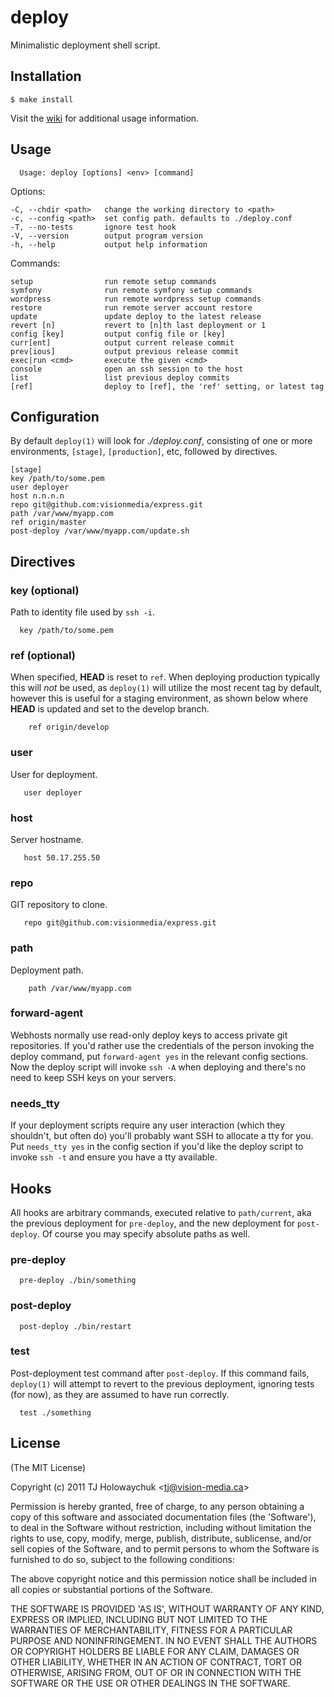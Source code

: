 
# deploy

  Minimalistic deployment shell script.

## Installation

    $ make install

  Visit the [wiki](https://github.com/visionmedia/deploy/wiki) for additional usage information.

## Usage


      Usage: deploy [options] <env> [command]

  Options:

    -C, --chdir <path>   change the working directory to <path>
    -c, --config <path>  set config path. defaults to ./deploy.conf
    -T, --no-tests       ignore test hook
    -V, --version        output program version
    -h, --help           output help information

  Commands:

    setup                run remote setup commands
    symfony              run remote symfony setup commands
    wordpress            run remote wordpress setup commands
    restore              run remote server account restore
    update               update deploy to the latest release
    revert [n]           revert to [n]th last deployment or 1
    config [key]         output config file or [key]
    curr[ent]            output current release commit
    prev[ious]           output previous release commit
    exec|run <cmd>       execute the given <cmd>
    console              open an ssh session to the host
    list                 list previous deploy commits
    [ref]                deploy to [ref], the 'ref' setting, or latest tag

## Configuration

 By default `deploy(1)` will look for _./deploy.conf_, consisting of one or more environments, `[stage]`, `[production]`, etc, followed by directives.

    [stage]
    key /path/to/some.pem
    user deployer
    host n.n.n.n
    repo git@github.com:visionmedia/express.git
    path /var/www/myapp.com
    ref origin/master
    post-deploy /var/www/myapp.com/update.sh

## Directives

### key (optional)

  Path to identity file used by `ssh -i`.

      key /path/to/some.pem

### ref (optional)

  When specified, __HEAD__ is reset to `ref`. When deploying
  production typically this will _not_ be used, as `deploy(1)` will
  utilize the most recent tag by default, however this is useful
  for a staging environment, as shown below where __HEAD__ is updated
  and set to the develop branch.

        ref origin/develop

### user

  User for deployment.

       user deployer

### host

  Server hostname.

       host 50.17.255.50

### repo

  GIT repository to clone.

       repo git@github.com:visionmedia/express.git

### path

  Deployment path.

        path /var/www/myapp.com

### forward-agent

  Webhosts normally use read-only deploy keys to access private git repositories.
  If you'd rather use the credentials of the person invoking the deploy
  command, put `forward-agent yes` in the relevant config sections.
  Now the deploy script will invoke `ssh -A` when deploying and there's
  no need to keep SSH keys on your servers.

### needs_tty

  If your deployment scripts require any user interaction (which they shouldn't, but
  often do) you'll probably want SSH to allocate a tty for you. Put `needs_tty yes`
  in the config section if you'd like the deploy script to invoke `ssh -t` and ensure
  you have a tty available.

## Hooks

  All hooks are arbitrary commands, executed relative to `path/current`,
  aka the previous deployment for `pre-deploy`, and the new deployment
  for `post-deploy`. Of course you may specify absolute paths as well.

### pre-deploy

      pre-deploy ./bin/something

### post-deploy

      post-deploy ./bin/restart

### test

  Post-deployment test command after `post-deploy`. If this
  command fails, `deploy(1)` will attempt to revert to the previous
  deployment, ignoring tests (for now), as they are assumed to have run correctly.

      test ./something

## License

(The MIT License)

Copyright (c) 2011 TJ Holowaychuk &lt;tj@vision-media.ca&gt;

Permission is hereby granted, free of charge, to any person obtaining
a copy of this software and associated documentation files (the
'Software'), to deal in the Software without restriction, including
without limitation the rights to use, copy, modify, merge, publish,
distribute, sublicense, and/or sell copies of the Software, and to
permit persons to whom the Software is furnished to do so, subject to
the following conditions:

The above copyright notice and this permission notice shall be
included in all copies or substantial portions of the Software.

THE SOFTWARE IS PROVIDED 'AS IS', WITHOUT WARRANTY OF ANY KIND,
EXPRESS OR IMPLIED, INCLUDING BUT NOT LIMITED TO THE WARRANTIES OF
MERCHANTABILITY, FITNESS FOR A PARTICULAR PURPOSE AND NONINFRINGEMENT.
IN NO EVENT SHALL THE AUTHORS OR COPYRIGHT HOLDERS BE LIABLE FOR ANY
CLAIM, DAMAGES OR OTHER LIABILITY, WHETHER IN AN ACTION OF CONTRACT,
TORT OR OTHERWISE, ARISING FROM, OUT OF OR IN CONNECTION WITH THE
SOFTWARE OR THE USE OR OTHER DEALINGS IN THE SOFTWARE.

